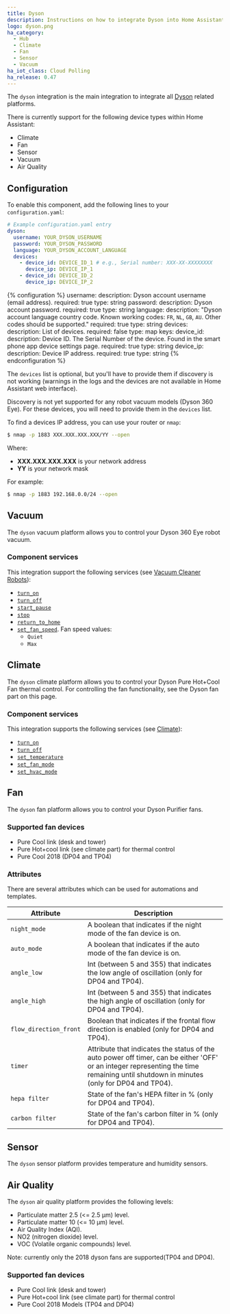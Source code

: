 ```yaml
---
title: Dyson
description: Instructions on how to integrate Dyson into Home Assistant.
logo: dyson.png
ha_category:
  - Hub
  - Climate
  - Fan
  - Sensor
  - Vacuum
ha_iot_class: Cloud Polling
ha_release: 0.47
---
```


The `dyson` integration is the main integration to integrate all [Dyson](https://www.dyson.com) related platforms.

There is currently support for the following device types within Home Assistant:

- Climate
- Fan
- Sensor
- Vacuum
- Air Quality

## Configuration

To enable this component, add the following lines to your `configuration.yaml`:

```yaml
# Example configuration.yaml entry
dyson:
  username: YOUR_DYSON_USERNAME
  password: YOUR_DYSON_PASSWORD
  language: YOUR_DYSON_ACCOUNT_LANGUAGE
  devices:
    - device_id: DEVICE_ID_1 # e.g., Serial number: XXX-XX-XXXXXXXX
      device_ip: DEVICE_IP_1
    - device_id: DEVICE_ID_2
      device_ip: DEVICE_IP_2
```

{% configuration %}
username:
  description: Dyson account username (email address).
  required: true
  type: string
password:
  description: Dyson account password.
  required: true
  type: string
language:
  description: "Dyson account language country code. Known working codes: `FR`, `NL`, `GB`, `AU`. Other codes should be supported."
  required: true
  type: string
devices:
  description: List of devices.
  required:  false
  type: map
  keys:
    device_id:
      description: Device ID. The Serial Number of the device. Found in the smart phone app device settings page.
      required: true
      type: string
    device_ip:
      description: Device IP address.
      required: true
      type: string
{% endconfiguration %}

The `devices` list is optional, but you'll have to provide them if discovery is not working (warnings in the logs and the devices are not available in Home Assistant web interface).

<div class='note warning'>

Discovery is not yet supported for any robot vacuum models (Dyson 360 Eye). For these devices, you will need to provide them in the `devices` list.

</div>

To find a devices IP address, you can use your router or `nmap`:

```bash
$ nmap -p 1883 XXX.XXX.XXX.XXX/YY --open
```

Where:

- **XXX.XXX.XXX.XXX** is your network address
- **YY** is your network mask

For example:

```bash
$ nmap -p 1883 192.168.0.0/24 --open
```

## Vacuum

The `dyson` vacuum platform allows you to control your Dyson 360 Eye robot vacuum.

### Component services

This integration support the following services (see [Vacuum Cleaner Robots](/integrations/vacuum/)):

- [`turn_on`](/integrations/vacuum/#service-vacuumturn_on)
- [`turn_off`](/integrations/vacuum/#service-vacuumturn_off)
- [`start_pause`](/integrations/vacuum/#service-vacuumstart_pause)
- [`stop`](/integrations/vacuum/#service-vacuumstop)
- [`return_to_home`](/integrations/vacuum/#service-vacuumreturn_to_home)
- [`set_fan_speed`](/integrations/vacuum/#service-vacuumset_fanspeed). Fan speed values:
  - `Quiet`
  - `Max`

## Climate

The `dyson` climate platform allows you to control your Dyson Pure Hot+Cool Fan thermal control. For controlling the fan functionality, see the Dyson fan part on this page.

### Component services

This integration supports the following services (see [Climate](/integrations/climate/)):

- [`turn_on`](/integrations/climate/#service-climateturn_on)
- [`turn_off`](/integrations/climate/#service-climateturn_off)
- [`set_temperature`](/integrations/climate/#service-climateset_temperature)
- [`set_fan_mode`](/integrations/climate/#service-climateset_fan_mode)
- [`set_hvac_mode`](/integrations/climate/#service-climateset_hvac_mode)

## Fan

The `dyson` fan platform allows you to control your Dyson Purifier fans.

### Supported fan devices

- Pure Cool link (desk and tower)
- Pure Hot+cool link (see climate part) for thermal control
- Pure Cool 2018 (DP04 and TP04)

### Attributes

There are several attributes which can be used for automations and templates.

| Attribute | Description |
| --------- | ----------- |
| `night_mode` | A boolean that indicates if the night mode of the fan device is on.|
| `auto_mode` | A boolean that indicates if the auto mode of the fan device is on.|
| `angle_low` | Int (between 5 and 355) that indicates the low angle of oscillation (only for DP04 and TP04).|
| `angle_high` | Int (between 5 and 355) that indicates the high angle of oscillation (only for DP04 and TP04).|
| `flow_direction_front` | Boolean that indicates if the frontal flow direction is enabled (only for DP04 and TP04).|
| `timer` | Attribute that indicates the status of the auto power off timer, can be either 'OFF' or an integer representing the time remaining until shutdown in minutes (only for DP04 and TP04).|
| `hepa filter` |  State of the fan's HEPA filter in % (only for DP04 and TP04).|
| `carbon filter` | State of the fan's carbon filter in % (only for DP04 and TP04).|

## Sensor

The `dyson` sensor platform provides temperature and humidity sensors.

## Air Quality

The `dyson` air quality platform provides the following levels:

- Particulate matter 2.5 (<= 2.5 μm) level.
- Particulate matter 10 (<= 10 μm) level.
- Air Quality Index (AQI).
- NO2 (nitrogen dioxide) level.
- VOC (Volatile organic compounds) level.

Note: currently only the 2018 dyson fans are supported(TP04 and DP04).

### Supported fan devices

- Pure Cool link (desk and tower)
- Pure Hot+cool link (see climate part) for thermal control
- Pure Cool 2018 Models (TP04 and DP04)
